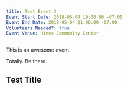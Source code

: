 ```yaml
---
title: Test Event 3
Event Start Date: 2018-05-04 19:00:00 -07:00
Event End Date: 2018-05-04 21:00:00 -07:00
Volunteers Needed?: true
Event Venue: Hines Community Center
---
```


This is an awesome event.

Totally. Be there.

## Test Title
